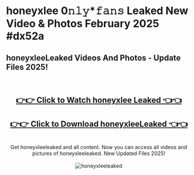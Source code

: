 # honeyxlee 0𝚗𝚕𝚢*𝚏𝚊𝚗𝚜 Leaked New Video & Photos February 2025 #dx52a

<h2>honeyxleeLeaked Videos And Photos - Update Files 2025!</h2>
<br>
<div align="center">
<h2><a href="https://mediaupload.pro?title=honeyxlee&ref=11F" rel="nofollow">👉👉 Click to Watch honeyxlee Leaked 👈👈</a></h2>
<h2><a href="https://mediaupload.pro?title=honeyxlee&ref=11F" rel="nofollow">👉👉 Click to Download honeyxleeLeaked 👈👈</a></h2>
<br>
Get honeyxleeleaked and all content. Now you can access all videos and pictures of honeyxleeleaked. New Updated Files 2025!
<br>
<br>
<a href="https://mediaupload.pro?title=honeyxlee&ref=11F" rel="nofollow" data-target="animated-image.originalLink"><img src="https://i.ibb.co/Gkj2r4b/banner.png" alt="honeyxleeleaked" style="max-width: 100%; display: inline-block;" data-target="animated-image.originalImage"></a>
</div>
<br>

